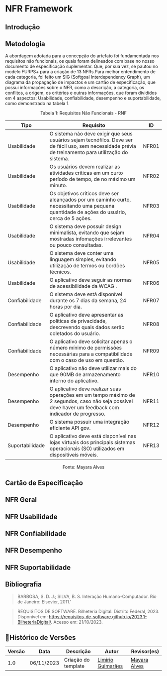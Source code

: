# NFR Framework 

## Introdução 

## Metodologia
A abordagem adotada para a concepção do artefato foi fundamentada nos requisitos não funcionais, os quais foram delineados com base no nosso documento de especificação suplementar. Que, por sua vez, se pautou no modelo FURPS+ para a criação de 13 NFRs.Para melhor entendimento de cada categoria, foi feito um SIG (Softgoal Interdependency Graph), um diagrama da propagação de impactos e um cartão de especificação, que possui informações sobre o NFR, como a descrição, a categoria, os conflitos, a origem, os critérios e outras informações, que foram divididos em 4 aspectos: Usabilidade, confiabilidade, desempenho e suportabilidade, como demonstrado na tabela 1. 

<center>
<p align="center"> Tabela 1: Requisitos Não Funcionais - RNF</p>

|   Tipo  | Requisito                                                                                       | ID  |
| ---------- | --------------------------------------------------------------------------------             | ---------       |
| Usabilidade| O sistema não deve exigir que seus usuários sejam tecnófilos. Deve ser de fácil uso, sem necessidade prévia de treinamento para utilização do sistema.                                                                   | NFR01
| Usabilidade|Os usuários devem realizar as atividades críticas em um curto período de tempo, de no máximo um minuto.                                                                   | NFR02
| Usabilidade|Os objetivos críticos deve ser alcançados por um caminho curto, necessitando uma pequena quantidade de ações do usuário, cerca de 5 ações.                                                                   | NFR03
| Usabilidade|O sistema deve possuir design minimalista, evitando que sejam mostradas infomações irrelevantes ou pouco consultadas.                                                                   | NFR04
| Usabilidade|O sistema deve conter uma linguagem simples, evitando utilização de termos ou bordões técnicos.                                                                   | NFR05
| Usabilidade|O aplicativo deve seguir as normas de acessibilidade da WCAG        .                                                | NFR06
| Confiabilidade   | O sistema deve está disponível durante os 7 dias da semana, 24 horas por dia.                                   | NFR07
| Confiabilidade   | O aplicativo deve apresentar as políticas de privacidade, descrevendo quais dados serão coletados do usuário.                               | NFR08
| Confiabilidade   | O aplicativo deve solicitar apenas o número mínimo de permissões necessárias para a compatibilidade com o caso de uso em questão.                               | NFR09
| Desempenho  | O aplicativo não deve utilizar mais do que 90MB de armazenamento interno do aplicativo. | NFR10
| Desempenho | O aplicativo deve realizar suas operações em um tempo máximo de 2 segundos, caso não seja possível deve haver um feedback com indicador de progresso.                                  | NFR11
| Desempenho  | O sistema possuir uma integração eficiente API gov.                                     | NFR12
| Suportabilidade  |O aplicativo deve está disponível nas lojas virtuais dos principais sistemas operacionais (SO) utilizados em dispositiveis móveis.                                     | NFR13

<p align="center"> Fonte: Mayara Alves</p>
</center>


## Cartão de Especificação

## NFR Geral

## NFR Usabilidade

## NFR Confiabilidade 

## NFR Desempenho

## NFR Suportabilidade

## Bibliografia

> BARBOSA, S. D. J.; SILVA, B. S. Interação Humano-Computador. Rio de Janeiro: Elsevier, 2011.'

> REQUISITOS DE SOFTWARE. Bilheteria Digital. Distrito Federal, 2023. Disponível em: <https://requisitos-de-software.github.io/2023.1-BilheteriaDigital/>. Acesso em: 21/10/2023.


## 📑Histórico de Versões

| Versão |    Data    |      Descrição      |       Autor     | Revisor(es)  |
| ------ | ---------- | ------------------- | --------------- | ------------ |
| 1.0    | 06/11/2023 | Criação do template | [Limirio Guimarães](https://github.com/LimirioGuimaraes) |[Mayara Alves](https://github.com/Mayara-tech) |
